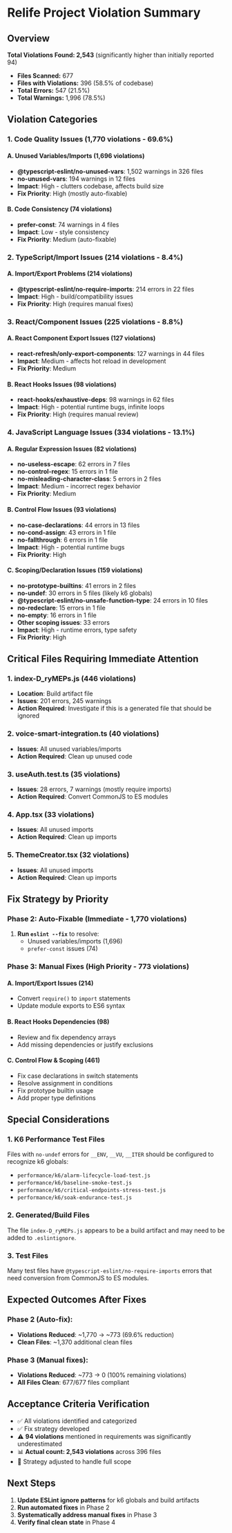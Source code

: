 # Relife Project Violation Summary

## Overview
**Total Violations Found: 2,543** (significantly higher than initially reported 94)
- **Files Scanned:** 677
- **Files with Violations:** 396 (58.5% of codebase)
- **Total Errors:** 547 (21.5%)
- **Total Warnings:** 1,996 (78.5%)

## Violation Categories

### 1. Code Quality Issues (1,770 violations - 69.6%)

#### A. Unused Variables/Imports (1,696 violations)
- **@typescript-eslint/no-unused-vars**: 1,502 warnings in 326 files
- **no-unused-vars**: 194 warnings in 12 files
- **Impact**: High - clutters codebase, affects build size
- **Fix Priority**: High (mostly auto-fixable)

#### B. Code Consistency (74 violations)
- **prefer-const**: 74 warnings in 4 files
- **Impact**: Low - style consistency
- **Fix Priority**: Medium (auto-fixable)

### 2. TypeScript/Import Issues (214 violations - 8.4%)

#### A. Import/Export Problems (214 violations)
- **@typescript-eslint/no-require-imports**: 214 errors in 22 files
- **Impact**: High - build/compatibility issues
- **Fix Priority**: High (requires manual fixes)

### 3. React/Component Issues (225 violations - 8.8%)

#### A. React Component Export Issues (127 violations)
- **react-refresh/only-export-components**: 127 warnings in 44 files
- **Impact**: Medium - affects hot reload in development
- **Fix Priority**: Medium

#### B. React Hooks Issues (98 violations)
- **react-hooks/exhaustive-deps**: 98 warnings in 62 files
- **Impact**: High - potential runtime bugs, infinite loops
- **Fix Priority**: High (requires manual review)

### 4. JavaScript Language Issues (334 violations - 13.1%)

#### A. Regular Expression Issues (82 violations)
- **no-useless-escape**: 62 errors in 7 files
- **no-control-regex**: 15 errors in 1 file
- **no-misleading-character-class**: 5 errors in 2 files
- **Impact**: Medium - incorrect regex behavior
- **Fix Priority**: Medium

#### B. Control Flow Issues (93 violations)
- **no-case-declarations**: 44 errors in 13 files
- **no-cond-assign**: 43 errors in 1 file
- **no-fallthrough**: 6 errors in 1 file
- **Impact**: High - potential runtime bugs
- **Fix Priority**: High

#### C. Scoping/Declaration Issues (159 violations)
- **no-prototype-builtins**: 41 errors in 2 files
- **no-undef**: 30 errors in 5 files (likely k6 globals)
- **@typescript-eslint/no-unsafe-function-type**: 24 errors in 10 files
- **no-redeclare**: 15 errors in 1 file
- **no-empty**: 16 errors in 1 file
- **Other scoping issues**: 33 errors
- **Impact**: High - runtime errors, type safety
- **Fix Priority**: High

## Critical Files Requiring Immediate Attention

### 1. index-D_ryMEPs.js (446 violations)
- **Location**: Build artifact file
- **Issues**: 201 errors, 245 warnings
- **Action Required**: Investigate if this is a generated file that should be ignored

### 2. voice-smart-integration.ts (40 violations)
- **Issues**: All unused variables/imports
- **Action Required**: Clean up unused code

### 3. useAuth.test.ts (35 violations)
- **Issues**: 28 errors, 7 warnings (mostly require imports)
- **Action Required**: Convert CommonJS to ES modules

### 4. App.tsx (33 violations)
- **Issues**: All unused imports
- **Action Required**: Clean up imports

### 5. ThemeCreator.tsx (32 violations)
- **Issues**: All unused imports
- **Action Required**: Clean up imports

## Fix Strategy by Priority

### Phase 2: Auto-Fixable (Immediate - 1,770 violations)
1. **Run `eslint --fix`** to resolve:
   - Unused variables/imports (1,696)
   - `prefer-const` issues (74)

### Phase 3: Manual Fixes (High Priority - 773 violations)

#### A. Import/Export Issues (214)
- Convert `require()` to `import` statements
- Update module exports to ES6 syntax

#### B. React Hooks Dependencies (98)
- Review and fix dependency arrays
- Add missing dependencies or justify exclusions

#### C. Control Flow & Scoping (461)
- Fix case declarations in switch statements
- Resolve assignment in conditions
- Fix prototype builtin usage
- Add proper type definitions

## Special Considerations

### 1. K6 Performance Test Files
Files with `no-undef` errors for `__ENV`, `__VU`, `__ITER` should be configured to recognize k6 globals:
- `performance/k6/alarm-lifecycle-load-test.js`
- `performance/k6/baseline-smoke-test.js`
- `performance/k6/critical-endpoints-stress-test.js`
- `performance/k6/soak-endurance-test.js`

### 2. Generated/Build Files
The file `index-D_ryMEPs.js` appears to be a build artifact and may need to be added to `.eslintignore`.

### 3. Test Files
Many test files have `@typescript-eslint/no-require-imports` errors that need conversion from CommonJS to ES modules.

## Expected Outcomes After Fixes

### Phase 2 (Auto-fix):
- **Violations Reduced**: ~1,770 → ~773 (69.6% reduction)
- **Clean Files**: ~1,370 additional clean files

### Phase 3 (Manual fixes):
- **Violations Reduced**: ~773 → 0 (100% remaining violations)
- **All Files Clean**: 677/677 files compliant

## Acceptance Criteria Verification

- ✅ All violations identified and categorized
- ✅ Fix strategy developed
- ⚠️ **94 violations** mentioned in requirements was significantly underestimated
- 📊 **Actual count: 2,543 violations** across 396 files
- 🎯 Strategy adjusted to handle full scope

## Next Steps

1. **Update ESLint ignore patterns** for k6 globals and build artifacts
2. **Run automated fixes** in Phase 2
3. **Systematically address manual fixes** in Phase 3
4. **Verify final clean state** in Phase 4